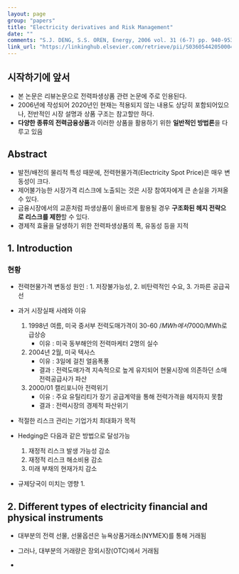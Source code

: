 ```yaml
---
layout: page
group: "papers"
title: "Electricity derivatives and Risk Management"
date: "" 
comments: "S.J. DENG, S.S. OREN, Energy, 2006 vol. 31 (6-7) pp. 940-953"
link_url: "https://linkinghub.elsevier.com/retrieve/pii/S0360544205000496"
---
```


## 시작하기에 앞서

- 본 논문은 리뷰논문으로 전력파생상품 관련 논문에 주로 인용된다.
- 2006년에 작성되어 2020년인 현재는 적용되지 않는 내용도 상당히 포함되어있으나, 전반적인 시장 설명과 상품 구조는 참고할만 하다.
- **다양한 종류의 전력금융상품**과 이러한 상품을 활용하기 위한 **일반적인 방법론**을 다루고 있음

## Abstract

- 발전/배전의 물리적 특성 때문에, 전력현물가격(Electricity Spot Price)은 매우 변동성이 크다.
- 제어불가능한 시장가격 리스크에 노출되는 것은 시장 참여자에게 큰 손실을 가져올 수 있다.
- 금융시장에서의 교훈처럼 파생상품이 올바르게 활용될 경우 **구조화된 헤지 전략으로 리스크를 제한**할 수 있다.
- 경제적 효율을 달생하기 위한 전력파생상품의 폭, 유동성 등을 지적

## 1. Introduction

### 현황

- 전력현물가격 변동성 원인 : 1. 저장불가능성, 2. 비탄력적인 수요, 3. 가파른 공급곡선

- 과거 시장실패 사례와 이유
    1. 1998년 여름, 미국 중서부 전력도매가격이 30-60 $/MWh에서 7000$/MWh로 급상승
        - 이유 : 미국 동부해안의 전력마케터 2명의 실수
    2. 2004년 2월, 미국 텍사스 
        - 이유 : 3일에 걸친 얼음폭풍 
        - 결과 : 전력도매가격 지속적으로 높게 유지되어 현물시장에 의존하던 소매전력공급사가 파산
    3. 2000/01 캘리포니아 전력위기
        - 이유 : 주요 유틸리티가 장기 공급계약을 통해 전력가격을 헤지하지 못함
        - 결과 : 전력시장의 경제적 파산위기

- 적절한 리스크 관리는 기업가치 최대화가 목적

- Hedging은 다음과 같은 방법으로 달성가능
    1. 재정적 리스크 발생 가능성 감소
    2. 재정적 리스크 해소비용 감소
    3. 미래 부채의 현재가치 감소

- 규제당국이 미치는 영향
    1. 


## 2. Different types of electricity financial and physical instruments

- 대부분의 전력 선물, 선물옵션은 뉴욕상품거래소(NYMEX)를 통해 거래됨
- 그러나, 대부분의 거래량은 장외시장(OTC)에서 거래됨

- 